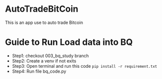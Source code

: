 # AutoTradeBitCoin
This is an app use to auto trade Bitcoin
# Guide to Run Load data into BQ
- Step1: checkout 003_bq_study branch
- Step2: Create a venv if not exits
- Step3: Open terminal and run this code `pip install -r requirement.txt`
- Step4: Run file bq_code.py
